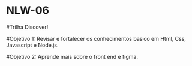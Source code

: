 # NLW-06

#Trilha Discover!

#Objetivo 1: Revisar e fortalecer os conhecimentos basico em Html, Css, Javascript e Node.js.


#Objetivo 2: Aprende mais sobre o front end e figma.
